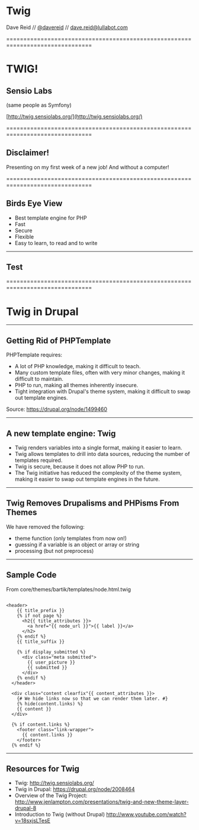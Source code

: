 # Twig
Dave Reid // [@davereid](https://twitter.com/davereid) // [dave.reid@lullabot.com](mailto:dave.reid@lullabot.com)

===============================================================================
# TWIG!
## Sensio Labs

(same people as Symfony)

[http://twig.sensiolabs.org/](http://twig.sensiolabs.org/)

===============================================================================
## Disclaimer!

Presenting on my first week of a new job! And without a computer!

===============================================================================
## Birds Eye View

- Best template engine for PHP
- Fast
- Secure
- Flexible
- Easy to learn, to read and to write

---------------------------------------
## Test

===============================================================================
# Twig in Drupal

---------------------------------------
## Getting Rid of PHPTemplate

PHPTemplate requires:

- A lot of PHP knowledge, making it difficult to teach.
- Many custom template files, often with very minor changes, making it difficult to maintain.
- PHP to run, making all themes inherently insecure.
- Tight integration with Drupal's theme system, making it difficult to swap out template engines.

Source: https://drupal.org/node/1499460

---------------------------------------
## A new template engine: Twig

- Twig renders variables into a single format, making it easier to learn.
- Twig allows templates to drill into data sources, reducing the number of templates required.
- Twig is secure, because it does not allow PHP to run.
- The Twig initiative has reduced the complexity of the theme system, making it easier to swap out template engines in the
  future.

---------------------------------------
## Twig Removes Drupalisms and PHPisms From Themes

We have removed the following:

- theme function (only templates from now on!)
- guessing if a variable is an object or array or string
- processing (but not preprocess)

---------------------------------------
## Sample Code

From core/themes/bartik/templates/node.html.twig

<pre><code data-trim>
&lt;header&gt;
    {{ title_prefix }}
    {% if not page %}
      &lt;h2{{ title_attributes }}&gt;
        &lt;a href=&quot;{{ node_url }}&quot;&gt;{{ label }}&lt;/a&gt;
      &lt;/h2&gt;
    {% endif %}
    {{ title_suffix }}

    {% if display_submitted %}
      &lt;div class=&quot;meta submitted&quot;&gt;
        {{ user_picture }}
        {{ submitted }}
      &lt;/div&gt;
    {% endif %}
  &lt;/header&gt;

  &lt;div class="content clearfix"{{ content_attributes }}&gt;
    {# We hide links now so that we can render them later. #}
    {% hide(content.links) %}
    {{ content }}
  &lt;/div&gt;

  {% if content.links %}
    &lt;footer class="link-wrapper"&gt;
      {{ content.links }}
    &lt;/footer&gt;
  {% endif %}
</code></pre>

---------------------------------------
## Resources for Twig

- Twig: http://twig.sensiolabs.org/
- Twig in Drupal: https://drupal.org/node/2008464
- Overview of the Twig Project:
  http://www.jenlampton.com/presentations/twig-and-new-theme-layer-drupal-8
- Introduction to Twig (without Drupal) http://www.youtube.com/watch?v=18sxjsLTesE
